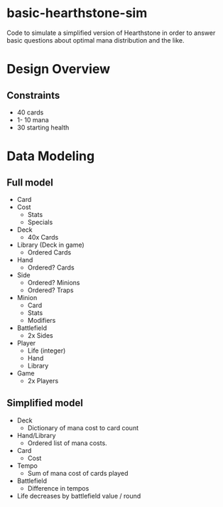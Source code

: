 # basic-hearthstone-sim
Code to simulate a simplified version of Hearthstone in order to answer basic questions about optimal mana distribution and the like.

# Design Overview

## Constraints

- 40 cards
- 1- 10 mana
- 30 starting health

# Data Modeling

## Full model

- Card
- Cost
  - Stats
  - Specials
- Deck
  - 40x Cards
- Library (Deck in game)
  - Ordered Cards
- Hand
  - Ordered? Cards
- Side
  - Ordered? Minions
  - Ordered? Traps
- Minion
  - Card
  - Stats
  - Modifiers
- Battlefield
  - 2x Sides
- Player
  - Life (integer)
  - Hand
  - Library
- Game
  - 2x Players

## Simplified model

- Deck
  - Dictionary of mana cost to card count
- Hand/Library
  - Ordered list of mana costs.
- Card
  - Cost
- Tempo
  - Sum of mana cost of cards played
- Battlefield
  - Difference in tempos
- Life decreases by battlefield value / round